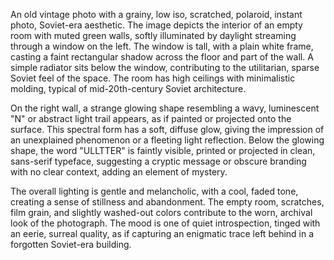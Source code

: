 An old vintage photo with a grainy, low iso, scratched, polaroid, instant photo, Soviet-era aesthetic. The image depicts the interior of an empty room with muted green walls, softly illuminated by daylight streaming through a window on the left. The window is tall, with a plain white frame, casting a faint rectangular shadow across the floor and part of the wall. A simple radiator sits below the window, contributing to the utilitarian, sparse Soviet feel of the space. The room has high ceilings with minimalistic molding, typical of mid-20th-century Soviet architecture.

On the right wall, a strange glowing shape resembling a wavy, luminescent "N" or abstract light trail appears, as if painted or projected onto the surface. This spectral form has a soft, diffuse glow, giving the impression of an unexplained phenomenon or a fleeting light reflection. Below the glowing shape, the word "ULLTTER" is faintly visible, printed or projected in clean, sans-serif typeface, suggesting a cryptic message or obscure branding with no clear context, adding an element of mystery.

The overall lighting is gentle and melancholic, with a cool, faded tone, creating a sense of stillness and abandonment. The empty room, scratches, film grain, and slightly washed-out colors contribute to the worn, archival look of the photograph. The mood is one of quiet introspection, tinged with an eerie, surreal quality, as if capturing an enigmatic trace left behind in a forgotten Soviet-era building.